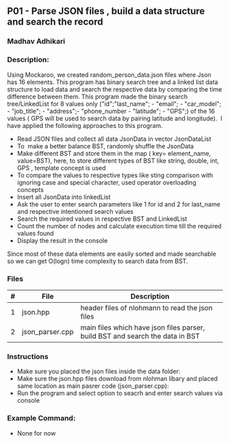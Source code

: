 
## P01 - Parse JSON files , build a data structure and search the record
### Madhav Adhikari
### Description:
Using Mockaroo, we created random_person_data.json files where Json has 16 elements. This program has binary search tree  and a linked list data structure to load data and search the respective data by comparing the time difference between them. This program made the binary search tree/LinkedList for 8 values only ("id";"last_name"; - "email"; - "car_model"; - "job_title"; - "address";- "phone_number - "latitude"; - "GPS";) of the 16 values ( GPS will be used to search data by pairing latitude and longitude).  I have applied the following approaches to this program.

- Read JSON files and collect all data JsonData in vector JsonDataList
- To  make a better balance BST, randomly shuffle the JsonData 
- Make different BST and store them in the map ( key= element_name, value=BST), here, to store different types of BST like string, double, int, GPS , template <typename T> concept is used 
- To compare the values to respective types like sting comparison with ignoring case and special character, used operator overloading concepts
- Insert all JsonData into linkedList
- Ask the user to enter search parameters like 1 for id and 2 for last_name and respective intentioned search values 
- Search the required values in respective BST and LinkedList
- Count the number of nodes and calculate execution time till the required values found
- Display the result in the console 

Since most of these data elements are easily sorted and made searchable so we can get O(logn) time complexity to search data from BST. 

### Files

|   #   | File            | Description                                        |
| :---: | --------------- | -------------------------------------------------- |
|   1   | json.hpp        | header files of nlohmann to read the json files   |
|   2   | json_parser.cpp  | main files which have json files parser, build BST and search the data in BST      |

### Instructions

- Make sure you placed the json files inside the data folder:
- Make sure the json.hpp files download from nlohman libary and placed same location as main pasrer code (json_parser.cpp):
- Run the program and select option to seacrh and enter search values via  console 

### Example Command:
- None for now

